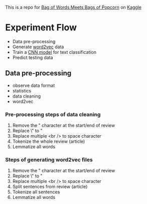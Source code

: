 This is a repo for [Bag of Words Meets Bags of Popcorn](https://www.kaggle.com/c/word2vec-nlp-tutorial) on [Kaggle](https://www.kaggle.com/)

# Experiment Flow

* Data pre-processing
* Generate [word2vec](https://code.google.com/archive/p/word2vec/) data
* Train a [CNN model](http://www.wildml.com/2015/12/implementing-a-cnn-for-text-classification-in-tensorflow/)  for text classification
* Predict testing data


## Data pre-processing

* observe data format
* statistics
* data cleaning
* word2vec

### Pre-processing steps of data cleaning

1. Remove the " character at the start/end of review
1. Replace \\" to "
1. Replace multiple \<br \/\> to space character
1. Tokenize the whole review (article)
1. Lemmatize all words

### Steps of generating word2vec files

1. Remove the " character at the start/end of review
1. Replace \\" to "
1. Replace multiple \<br \/\> to space character
1. Split sentences from review (article)
1. Tokenize all sentences
1. Lemmatize all words
